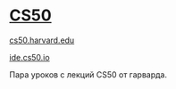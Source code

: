 # [CS50](https://www.youtube.com/playlist?list=PLhQjrBD2T382_R182iC2gNZI9HzWFMC_8)

[cs50.harvard.edu](cs50.harvard.edu)

[ide.cs50.io](https://ide.cs50.io/e8f2e1332a5b45f0a79fb7cf7e6fab80)

Пара уроков с лекций CS50 от гарварда.
